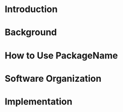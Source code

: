 # Introduction


# Background


# How to Use PackageName


# Software Organization


# Implementation